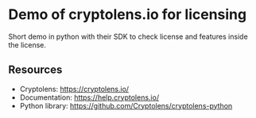 # Demo of cryptolens.io for licensing

Short demo in python with their SDK to check license and features inside the license.

## Resources

* Cryptolens: https://cryptolens.io/
* Documentation: https://help.cryptolens.io/
* Python library: https://github.com/Cryptolens/cryptolens-python

